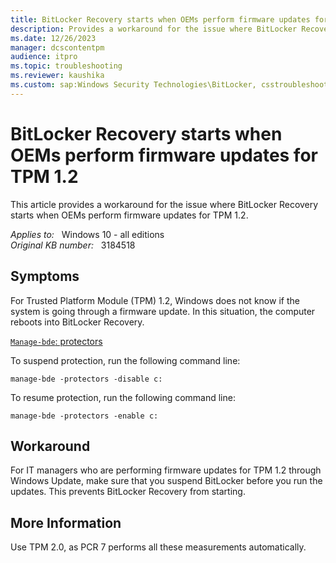 ```yaml
---
title: BitLocker Recovery starts when OEMs perform firmware updates for TPM 1.2
description: Provides a workaround for the issue where BitLocker Recovery starts when OEMs perform firmware updates for TPM 1.2.
ms.date: 12/26/2023
manager: dcscontentpm
audience: itpro
ms.topic: troubleshooting
ms.reviewer: kaushika
ms.custom: sap:Windows Security Technologies\BitLocker, csstroubleshoot
---
```

# BitLocker Recovery starts when OEMs perform firmware updates for TPM 1.2

This article provides a workaround for the issue where BitLocker Recovery starts when OEMs perform firmware updates for TPM 1.2.

_Applies to:_ &nbsp; Windows 10 - all editions  
_Original KB number:_ &nbsp; 3184518

## Symptoms

For Trusted Platform Module (TPM) 1.2, Windows does not know if the system is going through a firmware update. In this situation, the computer reboots into BitLocker Recovery.
  
[`Manage-bde`: protectors](/previous-versions/windows/it-pro/windows-server-2012-R2-and-2012/ff829848(v=ws.11))

To suspend protection, run the following command line:

```console
manage-bde -protectors -disable c:
```

To resume protection, run the following command line:

```console
manage-bde -protectors -enable c: 
```

## Workaround

For IT managers who are performing firmware updates for TPM 1.2 through Windows Update, make sure that you suspend BitLocker before you run the updates. This prevents BitLocker Recovery from starting.

## More Information

Use TPM 2.0, as PCR 7 performs all these measurements automatically.
